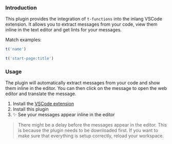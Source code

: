 ### Introduction

This plugin provides the integration of `t-functions` into the inlang VSCode extension. It allows you to extract messages from your code, view them inline in the text editor and get lints for your messages.

Match examples:
```ts
t('name')
```
```ts
t('start-page:title')
```

### Usage

The plugin will automatically extract messages from your code and show them inline in the editor. You can then click on the message to open the web editor and translate the message.

1. Install the [VSCode extension](https://inlang.com/m/r7kp499g)
2. Install this plugin
3. ✨ See your messages appear inline in the editor

> There might be a delay before the messages appear in the editor. This is because the plugin needs to be downloaded first. If you want to make sure that everything is setup correctly, reload your workspace.